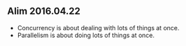 Alim 2016.04.22
---


- Concurrency is about dealing with lots of things at once.
- Parallelism is about doing lots of things at once.
